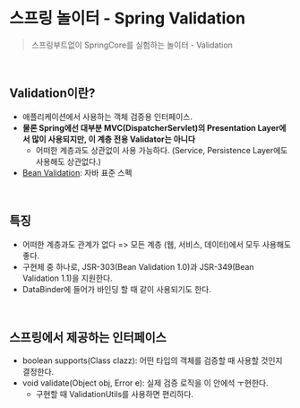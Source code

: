 # 스프링 놀이터 - Spring Validation
> 스프링부트없이 SpringCore를 실험하는 놀이터 - Validation

<br>

## Validation이란?
* 애플리케이션에서 사용하는 객체 검증용 인터페이스.
* **물론 Spring에선 대부분 MVC(DispatcherServlet)의 Presentation Layer에서 많이 사용되지만, 이 계층 전용 Validator는 아니다**
  * 어떠한 계층과도 상관없이 사용 가능하다. (Service, Persistence Layer에도 사용해도 상관없다.)
* [Bean Validation](https://beanvalidation.org/): 자바 표준 스펙 

<br>

## 특징
* 어떠한 계층과도 관계가 없다 => 모든 계층 (웹, 서비스, 데이터)에서 모두 사용해도 좋다.
* 구현체 중 하나로, JSR-303(Bean Validation 1.0)과 JSR-349(Bean Validation 1.1)을 지원한다.
* DataBinder에 들어가 바인딩 할 때 같이 사용되기도 한다.

<br>

## 스프링에서 제공하는 인터페이스
* boolean supports(Class clazz): 어떤 타입의 객체를 검증할 때 사용할 것인지 결정한다.
* void validate(Object obj, Error e): 실제 검증 로직을 이 안에석 ㅜ현한다.
  * 구현할 때 ValidationUtils를 사용하면 편리하다.
